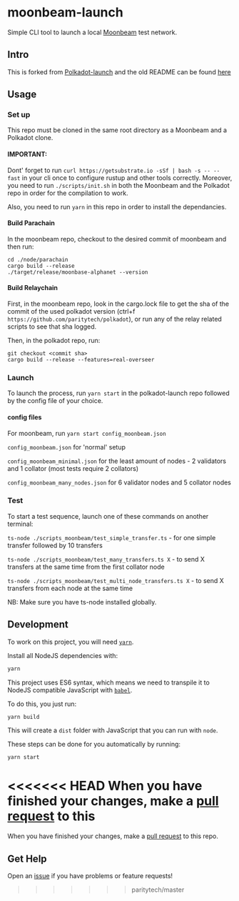 # moonbeam-launch
 Simple CLI tool to launch a local [Moonbeam](https://github.com/PureStake/moonbeam) test network.

## Intro

This is forked from [Polkadot-launch](https://github.com/shawntabrizi/polkadot-launch) and the old README can be found [here](./README.md)

## Usage

### Set up

This repo must be cloned in the same root directory as a Moonbeam and a Polkadot clone.

#### IMPORTANT: 
Dont' forget to run `curl https://getsubstrate.io -sSf | bash -s -- --fast` in your cli once to configure rustup and other tools correctly.
Moreover, you need to run `./scripts/init.sh` in both the Moonbeam and the Polkadot repo in order for the compilation to work.

Also, you need to run `yarn` in this repo in order to install the dependancies.

#### Build Parachain

In the moonbeam repo, checkout to the desired commit of moonbeam and then run:

```
cd ./node/parachain
cargo build --release
./target/release/moonbase-alphanet --version
```

#### Build Relaychain
First, in the moonbeam repo, look in the cargo.lock file to get the sha of the commit of the used polkadot version (ctrl+f `https://github.com/paritytech/polkadot`), or run any of the relay related scripts to see that sha logged.

Then, in the polkadot repo, run:
```
git checkout <commit sha>
cargo build --release --features=real-overseer
```

### Launch

To launch the process, run `yarn start` in the polkadot-launch repo followed by the config file of your choice.

#### config files

For moonbeam, run `yarn start config_moonbeam.json`

`config_moonbeam.json` for 'normal' setup

`config_moonbeam_minimal.json` for the least amount of nodes - 2 validators and 1 collator (most tests require 2 collators)

`config_moonbeam_many_nodes.json` for 6 validator nodes and 5 collator nodes


### Test
To start a test sequence, launch one of these commands on another terminal:

`ts-node ./scripts_moonbeam/test_simple_transfer.ts` - for one simple transfer followed by 10 transfers

`ts-node ./scripts_moonbeam/test_many_transfers.ts X` - to send X transfers at the same time from the first collator node

`ts-node ./scripts_moonbeam/test_multi_node_transfers.ts X` - to send X transfers from each node at the same time

NB: Make sure you have ts-node installed globally.

## Development

To work on this project, you will need [`yarn`](https://yarnpkg.com/).

Install all NodeJS dependencies with:

```bash
yarn
```

This project uses ES6 syntax, which means we need to transpile it to NodeJS compatible JavaScript with [`babel`](https://babeljs.io/).

To do this, you just run:

```bash
yarn build
```

This will create a `dist` folder with JavaScript that you can run with `node`.

These steps can be done for you automatically by running:

```bash
yarn start
```

<<<<<<< HEAD
When you have finished your changes, make a [pull request](https://github.com/shawntabrizi/polkadot-launch/pulls) to this 
=======
When you have finished your changes, make a [pull request](https://github.com/paritytech/polkadot-launch/pulls) to this repo.

## Get Help

Open an [issue](https://github.com/paritytech/polkadot-launch/issues) if you have problems or feature requests!
>>>>>>> paritytech/master
